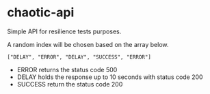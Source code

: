 # chaotic-api
Simple API for resilience tests purposes.

A random index will be chosen based on the array below.
``` 
["DELAY", "ERROR", "DELAY", "SUCCESS", "ERROR"]
```

- ERROR returns the status code 500
- DELAY holds the response up to 10 seconds with status code 200
- SUCCESS return the status code 200